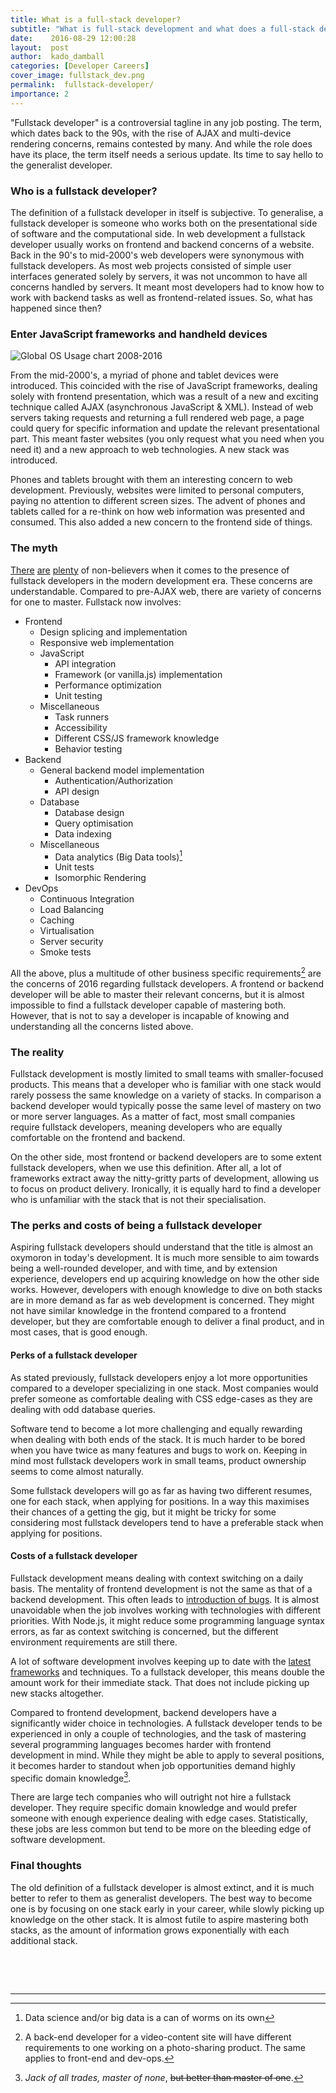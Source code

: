 ```yaml
---
title: What is a full-stack developer?
subtitle: "What is full-stack development and what does a full-stack developer do? What are the perks and disadvantages of being a full-stack developer? Our in-house developer Kado tells you all about full-stack development and the manner in which it has evolved since the 90s."
date:    2016-08-29 12:00:28
layout:  post
author:  kado_damball
categories: [Developer Careers]
cover_image: fullstack_dev.png
permalink:  fullstack-developer/
importance: 2
---
```


"Fullstack developer" is a controversial tagline in any job posting. The term, which dates back to the 90s, with the rise of AJAX and multi-device rendering concerns, remains contested by many. And while the role does have its place, the term itself needs a serious update. Its time to say hello to the generalist developer. 

<!--more-->

<!-- Main image -->

### Who is a fullstack developer?

The definition of a fullstack developer in itself is subjective. To generalise, a fullstack developer is someone who works both on the presentational side of software and the computational side. In web development a fullstack developer usually works on frontend and backend concerns of a website. Back in the 90's to mid-2000's web developers were synonymous with fullstack developers. As most web projects consisted of simple user interfaces generated solely by servers, it was not uncommon to have all concerns handled by servers. It meant most developers had to know how to work with backend tasks as well as frontend-related issues. So, what has happened since then?


### Enter JavaScript frameworks and handheld devices

![Global OS Usage chart 2008-2016](/assets/images/device-browser-usage.png)

From the mid-2000's, a myriad of phone and tablet devices were introduced. This coincided with the rise of JavaScript frameworks, dealing solely with frontend presentation, which was a result of a new and exciting technique called AJAX (asynchronous JavaScript & XML). Instead of web servers taking requests and returning a full rendered web page, a page could query for specific information and update the relevant presentational part. This meant faster websites (you only request what you need when you need it) and a new approach to web technologies. A new stack was introduced.

Phones and tablets brought with them an interesting concern to web development. Previously, websites were limited to personal computers, paying no attention to different screen sizes. The advent of phones and tablets called for a re-think on how web information was presented and consumed. This also added a new concern to the frontend side of things.

### The myth

[There](http://andyshora.com/full-stack-developers.html) [are](https://techcrunch.com/2014/11/08/the-rise-and-fall-of-the-full-stack-developer/) [plenty](https://twitter.com/extraface/status/476834118584377345) of non-believers when it comes to the presence of fullstack developers in the modern development era. These concerns are understandable. Compared to pre-AJAX web, there are variety of concerns for one to master. Fullstack now involves:

  - Frontend
    - Design splicing and implementation
    - Responsive web implementation
    - JavaScript
      - API integration
      - Framework (or vanilla.js) implementation
      - Performance optimization
      - Unit testing
    - Miscellaneous
      - Task runners
      - Accessibility
      - Different CSS/JS framework knowledge
      - Behavior testing
  - Backend
    - General backend model implementation
      - Authentication/Authorization
      - API design
    - Database
      - Database design
      - Query optimisation
      - Data indexing
    - Miscellaneous
      - Data analytics (Big Data tools)[^1]
      - Unit tests
      - Isomorphic Rendering
  - DevOps
    - Continuous Integration
    - Load Balancing
    - Caching
    - Virtualisation
    - Server security
    - Smoke tests

All the above, plus a multitude of other business specific requirements[^2] are the concerns of 2016 regarding fullstack developers. A frontend or backend developer will be able to master their relevant concerns, but it is almost impossible to find a fullstack developer capable of mastering both. However, that is not to say a developer is incapable of knowing and understanding all the concerns listed above.

### The reality

Fullstack development is mostly limited to small teams with smaller-focused products. This means that a developer who is familiar with one stack would rarely possess the same knowledge on a variety of stacks. In comparison a backend developer would typically posse the same level of mastery on two or more server languages. As a matter of fact, most small companies require fullstack developers, meaning developers who are equally comfortable on the frontend and backend.

On the other side, most frontend or backend developers are to some extent fullstack developers, when we use this definition. After all, a lot of frameworks extract away the nitty-gritty parts of development, allowing us to focus on product delivery. Ironically, it is equally hard to find a developer who is unfamiliar with the stack that is not their specialisation.

### The perks and costs of being a fullstack developer

Aspiring fullstack developers should understand that the title is almost an oxymoron in today's development. It is much more sensible to aim towards being a well-rounded developer, and with time, and by extension experience, developers end up acquiring knowledge on how the other side works. However, developers with enough knowledge to dive on both stacks are in more demand as far as web development is concerned. They might not have similar knowledge in the frontend compared to a frontend developer, but they are comfortable enough to deliver a final product, and in most cases, that is good enough.

#### Perks of a fullstack developer

As stated previously, fullstack developers enjoy a lot more opportunities compared to a developer specializing in one stack. Most companies would prefer someone as comfortable dealing with CSS edge-cases as they are dealing with odd database queries.

Software tend to become a lot more challenging and equally rewarding when dealing with both ends of the stack. It is much harder to be bored when you have twice as many features and bugs to work on. Keeping in mind most fullstack developers work in small teams, product ownership seems to come almost naturally. 

Some fullstack developers will go as far as having two different resumes, one for each stack, when applying for positions. In a way this maximises their chances of a getting the gig, but it might be tricky for some considering most fullstack developers tend to have a preferable stack when applying for positions.

#### Costs of a fullstack developer

Fullstack development means dealing with context switching on a daily basis. The mentality of frontend development is not the same as that of a backend development. This often leads to [introduction of bugs](https://www.reddit.com/r/ProgrammerHumor/comments/4oki3a/a_full_stack_developer_is_a_developer_who_can/). It is almost unavoidable when the job involves working with technologies with different priorities. With Node.js, it might reduce some programming language syntax errors, as far as context switching is concerned, but the different environment requirements are still there.

A lot of software development involves keeping up to date with the [latest frameworks](http://dayssincelastjavascriptframework.com/) and techniques. To a fullstack developer, this means double the amount work for their immediate stack. That does not include picking up new stacks altogether.

Compared to frontend development, backend developers have a significantly wider choice in technologies. A fullstack developer tends to be experienced in only a couple of technologies, and the task of mastering several programming languages becomes harder with frontend development in mind. While they might be able to apply to several positions, it becomes harder to standout when job opportunities demand highly specific domain knowledge[^3].

There are large tech companies who will outright not hire a fullstack developer. They require specific domain knowledge and would prefer someone with enough experience dealing with edge cases. Statistically, these jobs are less common but tend to be more on the bleeding edge of software development.


### Final thoughts

The old definition of a fullstack developer is almost extinct, and it is much better to refer to them as generalist developers. The best way to become one is by focusing on one stack early in your career, while slowly picking up knowledge on the other stack. It is almost futile to aspire mastering both stacks, as the amount of information grows exponentially with each additional stack.

&nbsp;

&nbsp;

[^1]: Data science and/or big data is a can of worms on its own

[^2]: A back-end developer for a video-content site will have different requirements to one working on a photo-sharing product. The same applies to front-end and dev-ops.

[^3]: *Jack of all trades, master of none*, ~~but better than master of one~~.

* * *

